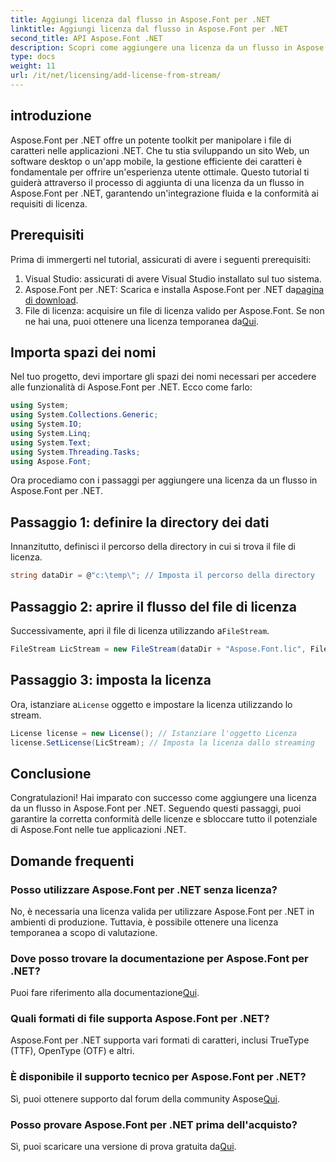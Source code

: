 ```yaml
---
title: Aggiungi licenza dal flusso in Aspose.Font per .NET
linktitle: Aggiungi licenza dal flusso in Aspose.Font per .NET
second_title: API Aspose.Font .NET
description: Scopri come aggiungere una licenza da un flusso in Aspose.Font per .NET. Garantisci la conformità delle licenze e sblocca facilmente le funzionalità di manipolazione dei caratteri.
type: docs
weight: 11
url: /it/net/licensing/add-license-from-stream/
---
```

## introduzione
Aspose.Font per .NET offre un potente toolkit per manipolare i file di caratteri nelle applicazioni .NET. Che tu stia sviluppando un sito Web, un software desktop o un'app mobile, la gestione efficiente dei caratteri è fondamentale per offrire un'esperienza utente ottimale. Questo tutorial ti guiderà attraverso il processo di aggiunta di una licenza da un flusso in Aspose.Font per .NET, garantendo un'integrazione fluida e la conformità ai requisiti di licenza.
## Prerequisiti
Prima di immergerti nel tutorial, assicurati di avere i seguenti prerequisiti:
1. Visual Studio: assicurati di avere Visual Studio installato sul tuo sistema.
2.  Aspose.Font per .NET: Scarica e installa Aspose.Font per .NET da[pagina di download](https://releases.aspose.com/font/net/).
3.  File di licenza: acquisire un file di licenza valido per Aspose.Font. Se non ne hai una, puoi ottenere una licenza temporanea da[Qui](https://purchase.aspose.com/temporary-license/).

## Importa spazi dei nomi
Nel tuo progetto, devi importare gli spazi dei nomi necessari per accedere alle funzionalità di Aspose.Font per .NET. Ecco come farlo:
```csharp
using System;
using System.Collections.Generic;
using System.IO;
using System.Linq;
using System.Text;
using System.Threading.Tasks;
using Aspose.Font;
```
Ora procediamo con i passaggi per aggiungere una licenza da un flusso in Aspose.Font per .NET.
## Passaggio 1: definire la directory dei dati
Innanzitutto, definisci il percorso della directory in cui si trova il file di licenza.
```csharp
string dataDir = @"c:\temp\"; // Imposta il percorso della directory
```
## Passaggio 2: aprire il flusso del file di licenza
 Successivamente, apri il file di licenza utilizzando a`FileStream`.
```csharp
FileStream LicStream = new FileStream(dataDir + "Aspose.Font.lic", FileMode.Open); // Apri il flusso del file di licenza
```
## Passaggio 3: imposta la licenza
 Ora, istanziare a`License` oggetto e impostare la licenza utilizzando lo stream.
```csharp
License license = new License(); // Istanziare l'oggetto Licenza
license.SetLicense(LicStream); // Imposta la licenza dallo streaming
```

## Conclusione
Congratulazioni! Hai imparato con successo come aggiungere una licenza da un flusso in Aspose.Font per .NET. Seguendo questi passaggi, puoi garantire la corretta conformità delle licenze e sbloccare tutto il potenziale di Aspose.Font nelle tue applicazioni .NET.
## Domande frequenti
### Posso utilizzare Aspose.Font per .NET senza licenza?
No, è necessaria una licenza valida per utilizzare Aspose.Font per .NET in ambienti di produzione. Tuttavia, è possibile ottenere una licenza temporanea a scopo di valutazione.
### Dove posso trovare la documentazione per Aspose.Font per .NET?
 Puoi fare riferimento alla documentazione[Qui](https://reference.aspose.com/font/net/).
### Quali formati di file supporta Aspose.Font per .NET?
Aspose.Font per .NET supporta vari formati di caratteri, inclusi TrueType (TTF), OpenType (OTF) e altri.
### È disponibile il supporto tecnico per Aspose.Font per .NET?
 Sì, puoi ottenere supporto dal forum della community Aspose[Qui](https://forum.aspose.com/c/font/41).
### Posso provare Aspose.Font per .NET prima dell'acquisto?
 Sì, puoi scaricare una versione di prova gratuita da[Qui](https://releases.aspose.com/).